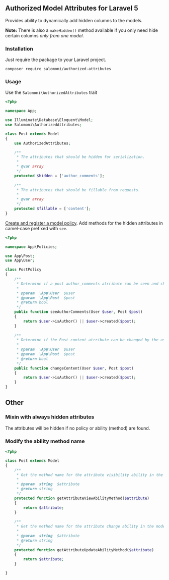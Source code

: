 ## Authorized Model Attributes for Laravel 5

Provides ability to dynamically add hidden columns to the models.

**Note:** There is also a `makeHidden()` method available if you only need hide certain columns *only from one model*.

### Installation

Just require the package to your Laravel project.

```
composer require salomoni/authorized-attributes
```

### Usage

Use the `Salomoni\AuthorizedAttributes` trait

```php
<?php

namespace App;

use Illuminate\Database\Eloquent\Model;
use Salomoni\AuthorizedAttributes;

class Post extends Model
{
    use AuthorizedAttributes;

    /**
     * The attributes that should be hidden for serialization.
     *
     * @var array
     */
    protected $hidden = ['author_comments'];
    
    /**
     * The attributes that should be fillable from requests.
     *
     * @var array
     */
    protected $fillable = ['content'];
}
```

[Create and register a model policy](https://laravel.com/docs/authorization#creating-policies). Add methods for the hidden attributes in camel-case prefixed with `see`.

```php
<?php

namespace App\Policies;

use App\Post;
use App\User;

class PostPolicy
{
    /**
     * Determine if a post author_comments atrribute can be seen and changed by the user.
     *
     * @param  \App\User  $user
     * @param  \App\Post  $post
     * @return bool
     */
    public function seeAuthorComments(User $user, Post $post)
    {
        return $user->isAuthor() || $user->created($post);
    }
    
    /**
     * Determine if the Post content atrribute can be changed by the user.
     *
     * @param  \App\User  $user
     * @param  \App\Post  $post
     * @return bool
     */
    public function changeContent(User $user, Post $post)
    {
        return $user->isAuthor() || $user->created($post);
    }
}
```

## Other

### Mixin with always hidden attributes

The attributes will be hidden if no policy or ability (method) are found.

### Modify the ability method name

```php
<?php

class Post extends Model
{
    /**
     * Get the method name for the attribute visibility ability in the model policy.
     *
     * @param  string  $attribute
     * @return string
     */
    protected function getAttributeViewAbilityMethod($attribute)
    {
        return $attribute;
    }
    
    /**
     * Get the method name for the attribute change ability in the model policy.
     *
     * @param  string  $attribute
     * @return string
     */
    protected function getAttributeUpdateAbilityMethod($attribute)
    {
        return $attribute;
    }

}
```
